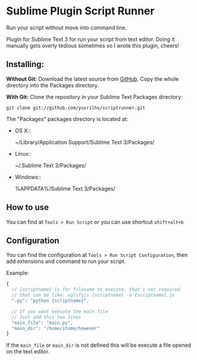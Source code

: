 Sublime Plugin Script Runner
============================

Run your script without move into command line.

Plugin for Sublime Text 3 for run your script from text editor. Doing it manually gets overly tedious sometimes so I wrote this plugin, cheers!

Installing:
-----------
**Without Git:** Download the latest source from [GitHub](https://github.com/yusrilhs/scriptrunner/archive/master.zip). Copy the whole directory into the Packages directory.

**With Git:** Clone the repository in your Sublime Text Packages directory:

    git clone git://github.com/yusrilhs/scriptrunner.git

The "Packages" packages directory is located at:

* OS X::

    ~/Library/Application Support/Sublime Text 3/Packages/

* Linux::

    ~/.Sublime Text 3/Packages/

* Windows::

    %APPDATA%/Sublime Text 3/Packages/

How to use
-----------
You can find at `Tools > Run Script` or you can use shortcut `shift+alt+b`

Configuration
--------------
You can find the configuration at `Tools > Run Script Configuration`, then add extensions and command to run your script.

Example:
```javascript
{
  // {scriptname} is for filename to execute, that's not required
  // that can be like: uglifyjs {scriptname} -o {scriptname}.js
  ".py": "python {scriptname}",

  // If you want execute the main file
  // Just add this two lines
  "main_file": "main.py",
  "main_dir": "/home/itsme/however"
}
```

If the `main_file` or `main_dir` is not defined this will be execute a file opened on the text editor.

